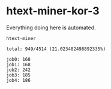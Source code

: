 # htext-miner-kor-3

Everything doing here is automated.

```
htext-miner

total: 949/4514 (21.023482498892335%)

job0: 168
job1: 168
job2: 242
job3: 185
job4: 186
```
